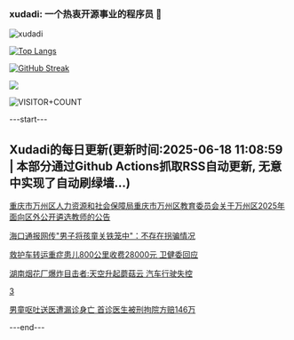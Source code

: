 ### xudadi: 一个热衷开源事业的程序员 👋

![xudadi](https://github-readme-stats-git-masterorgs-github-readme-stats-team.vercel.app/api?username=xudadi)

[![Top Langs](https://github-readme-stats.vercel.app/api/top-langs/?username=xudadi)](https://github.com/anuraghazra/github-readme-stats)

[![GitHub Streak](https://streak-stats.demolab.com?user=xudadi&locale=zh_Hans)](https://git.io/streak-stats)

![](https://raw.githubusercontent.com/xudadi/xudadi/main/assets/github-contribution-grid-snake.svg)

![VISITOR+COUNT](https://komarev.com/ghpvc/?username=xudadi&label=VISITOR+COUNT)


---start---

## Xudadi的每日更新(更新时间:2025-06-18 11:08:59 | 本部分通过Github Actions抓取RSS自动更新, 无意中实现了自动刷绿墙...)

[重庆市万州区人力资源和社会保障局重庆市万州区教育委员会关于万州区2025年面向区外公开遴选教师的公告](https://www.gongkaoleida.com/article/2457669)

[海口通报网传"男子将孩童关铁笼中"：不存在拐骗情况](https://m.163.com/news/article/K2ANCIVC0512D3VJ.html)

[救护车转运重症患儿800公里收费28000元 卫健委回应](https://m.163.com/news/article/K29MG2E0053469LG.html)

[湖南烟花厂爆炸目击者:天空升起蘑菇云 汽车行驶失控](https://m.163.com/news/article/K29O99NS055040N3.html)

[3](https://m.163.com/touch/news/sub/domestic)

[男童呕吐送医遭漏诊身亡 首诊医生被刑拘院方赔146万](https://m.163.com/news/article/K29J666B05561G0D.html)

---end---
